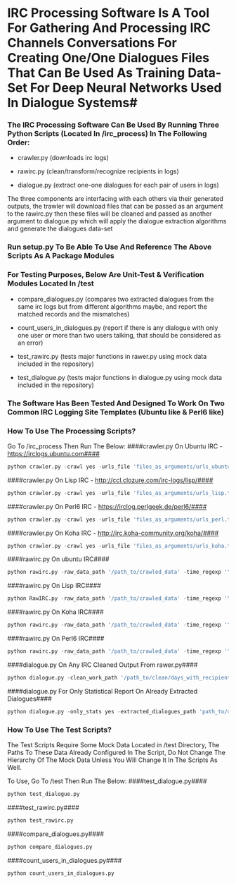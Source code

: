 # IRC Processing Software Is A Tool For Gathering And Processing IRC Channels Conversations For Creating One/One Dialogues Files That Can Be Used As Training Data-Set For Deep Neural Networks Used In Dialogue Systems#


### The IRC Processing Software Can Be Used By Running Three Python Scripts (Located In /irc_process) In The Following Order: ###
 
- crawler.py (downloads irc logs)
 
- rawirc.py (clean/transform/recognize recipients in logs)
 
- dialogue.py (extract one-one dialogues for each pair of users in logs)

The three components are interfacing with each others via their generated outputs, the trawler will download files that can be passed as an argument to the rawirc.py then these files will be cleaned and passed as another argument to dialogue.py which will apply the dialogue extraction algorithms and generate the dialogues data-set 

### Run setup.py To Be Able To Use And Reference The Above Scripts As A Package Modules ###

### For Testing Purposes, Below Are Unit-Test & Verification Modules Located In /test ###

- compare_dialogues.py (compares two extracted dialogues from the same irc logs but from different algorithms maybe, and report the matched records and the mismatches)

- count_users_in_dialogues.py (report if there is any dialogue with only one user or more than two users talking, that should be considered as an error)

- test_rawirc.py (tests major functions in rawer.py using mock data included in the repository)

- test_dialogue.py (tests major functions in dialogue.py using mock data included in the repository)
### The Software Has Been Tested And Designed To Work On Two Common IRC Logging Site Templates (Ubuntu like & Perl6 like) ###
### How To Use The Processing Scripts? ###
Go To /irc_process Then Run The Below:
####crawler.py On Ubuntu IRC - https://irclogs.ubuntu.com####
```python
python crawler.py -crawl yes -urls_file 'files_as_arguments/urls_ubuntu.txt' -file_spider yes -target_format txt -ignored_links_file 'files_as_arguments/ignore.txt' -time_out 60 -work_path '/output_path' -max_recursion_depth 3 -white_list_path 'files_as_arguments/white_list.txt'
```
####crawler.py On Lisp IRC - http://ccl.clozure.com/irc-logs/lisp/####
```python
python crawler.py -crawl yes -urls_file 'files_as_arguments/urls_lisp.txt' -file_spider yes -target_format txt -ignored_links_file 'files_as_arguments/ignore.txt' -time_out 60 -work_path '/output_path' -max_recursion_depth 1
```
####crawler.py On Perl6 IRC - https://irclog.perlgeek.de/perl6/####
```python
python crawler.py -crawl yes -urls_file 'files_as_arguments/urls_perl.txt' -ignored_links_file 'files_as_arguments/ignore.txt' -time_out 60 -work_path '/output_path' -max_recursion_depth 1 -allow_clean_url yes
```
####crawler.py On Koha IRC - http://irc.koha-community.org/koha/####
```python
python crawler.py -crawl yes -urls_file 'files_as_arguments/urls_koha.txt' -ignored_links_file 'files_as_arguments/ignore.txt' -time_out 60 -work_path '/output_path' -max_recursion_depth 1 -allow_clean_url yes
```
####rawirc.py On ubuntu IRC####
```python
python rawirc.py -raw_data_path '/path_to/crawled_data' -time_regexp '\[\d\d:\d\d\]' -date_regexp '\d\d\d\d\d\d\d\d' -old_date_format %Y%m%d -clean_work_path '/output_path' -user_sys_annotation '<,>' -time_sys_annotation '[,]' -raw_msg_separator ' ' -use_enchant yes
```
####rawirc.py On Lisp IRC####
```python
python RawIRC.py -raw_data_path '/path_to/crawled_data' -time_regexp '\d\d:\d\d:\d\d' -date_regexp '\d\d\d\d.\d\d.\d\d' -old_date_format %Y.%m.%d -clean_work_path '/output_path' -user_sys_annotation '<,>'  -raw_msg_separator ' ' -use_enchant yes -process_file_reg_exp '(lisp-)(\d\d\d\d-\d\d)' -process_file_date_format %Y-%m -force_remove_sysmsg yes -rtrim_time 3 -sys_msg_path 'files_as_arguments/sysmsg.txt'
```
####rawirc.py On Koha IRC####
```python
python rawirc.py -raw_data_path '/path_to/crawled_data' -time_regexp '^(\s*\d\d\:\d\d)$' -date_regexp '\d\d\d\d-\d\d-\d\d' -old_date_format %Y-%m-%d -clean_work_path '/output_path' -time_user_lines 1 -use_enchant yes
```
####rawirc.py On Perl6 IRC####
```python
python rawirc.py -raw_data_path '/path_to/crawled_data' -time_regexp '^(\s*\d\d\:\d\d)$' -date_regexp '\d\d\d\d-\d\d-\d\d' -old_date_format %Y-%m-%d -clean_work_path '/output_path' -use_enchant yes
```
####dialogue.py On Any IRC Cleaned Output From rawer.py####
```python
python dialogue.py -clean_work_path '/path_to/clean/days_with_recipients' -dialogue_work_path '/output_path' -gap_time_frame 3 -min_turns 3 -time_frame 3 -bots_path 'files_as_arguments/bots_[irc_name].txt'
```
####dialogue.py For Only Statistical Report On Already Extracted Dialogues####
```python
python dialogue.py -only_stats yes -extracted_dialogues_path 'path_to/dialogues'
```
### How To Use The Test Scripts? ###
The Test Scripts Require Some Mock Data Located in /test Directory, The Paths To These Data Already Configured In The Script, Do Not Change The Hierarchy Of The Mock Data Unless You Will Change It In The Scripts As Well.
 
To Use, Go To /test Then Run The Below:
####test_dialogue.py####
```python
python test_dialogue.py
```
####test_rawirc.py####
```python
python test_rawirc.py
```
####compare_dialogues.py####
```python
python compare_dialogues.py
```
####count_users_in_dialogues.py####
```python
python count_users_in_dialogues.py
```